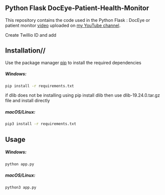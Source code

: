 ## Python Flask DocEye-Patient-Health-Monitor

This repository contains the code used in the Python Flask : DocEye or patient monitor [video]() uploaded on [my YouTube channel](https://www.youtube.com/channel/UCKHSnCVpvoXDh1OFzhTrHjA).

Create Twillio ID and add 

## Installation//

Use the package manager [pip](https://pip.pypa.io/en/stable/) to install the required dependencies

##### Windows:
```zsh
pip install -r requirements.txt 
```
if dlib does not be installing using pip install dlib then use dlib-19.24.0.tar.gz file and install directly 
##### macOS/Linux:
```zsh
pip3 install -r requirements.txt
```

## Usage

##### Windows:
```zsh
python app.py
```
##### macOS/Linux:
```zsh
python3 app.py
```




